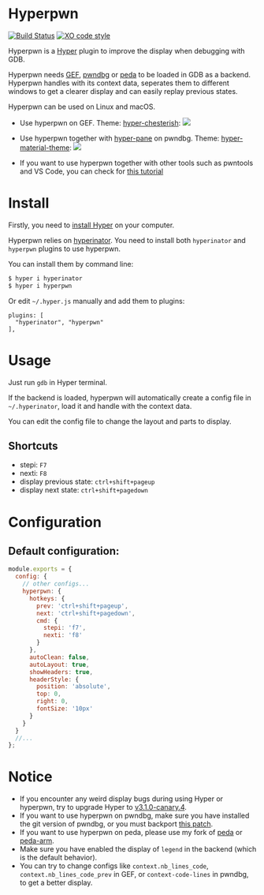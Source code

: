 # Hyperpwn

[![Build Status](https://travis-ci.org/bet4it/hyperpwn.svg?branch=master)](https://travis-ci.org/bet4it/hyperpwn) [![XO code style](https://img.shields.io/badge/code_style-XO-5ed9c7.svg)](https://github.com/sindresorhus/xo)

Hyperpwn is a [Hyper](https://hyper.is) plugin to improve the display when debugging with GDB.

Hyperpwn needs [GEF](https://github.com/hugsy/gef), [pwndbg](https://github.com/pwndbg/pwndbg) or [peda](https://github.com/bet4it/peda) to be loaded in GDB as a backend.
Hyperpwn handles with its context data, seperates them to different windows to get a clearer display and can easily replay previous states.

Hyperpwn can be used on Linux and macOS.

* Use hyperpwn on GEF. Theme: [hyper-chesterish](https://github.com/henrikdahl/hyper-chesterish):
![](https://user-images.githubusercontent.com/16643669/61991945-25f06e00-b08a-11e9-95b2-a9eb32e0bfad.gif)

* Use hyperpwn together with [hyper-pane](https://github.com/chabou/hyper-pane) on pwndbg. Theme: [hyper-material-theme](https://github.com/equinusocio/hyper-material-theme):
![](https://user-images.githubusercontent.com/16643669/61991962-5df7b100-b08a-11e9-9b9e-e811da4b8d11.gif)

* If you want to use hyperpwn together with other tools such as pwntools and VS Code, you can check for [this tutorial](https://github.com/bet4it/build-an-efficient-pwn-environment)

# Install
Firstly, you need to [install Hyper](https://hyper.is/#installation) on your computer.

Hyperpwn relies on [hyperinator](https://github.com/bet4it/hyperinator). You need to install both `hyperinator` and `hyperpwn` plugins to use hyperpwn.

You can install them by command line:
```sh
$ hyper i hyperinator
$ hyper i hyperpwn
```
Or edit `~/.hyper.js` manually and add them to plugins:
```
plugins: [
  "hyperinator", "hyperpwn"
],
```

# Usage
Just run `gdb` in Hyper terminal.

If the backend is loaded, hyperpwn will automatically create a config file in `~/.hyperinator`, load it and handle with the context data.

You can edit the config file to change the layout and parts to display.

## Shortcuts
* stepi:	`F7`
* nexti:	`F8`
* display previous state:	`ctrl+shift+pageup`
* display next state:		`ctrl+shift+pagedown`

# Configuration
## Default configuration:
``` js
module.exports = {
  config: {
    // other configs...
    hyperpwn: {
      hotkeys: {
        prev: 'ctrl+shift+pageup',
        next: 'ctrl+shift+pagedown',
        cmd: {
          stepi: 'f7',
          nexti: 'f8'
        }
      },
      autoClean: false,
      autoLayout: true,
      showHeaders: true,
      headerStyle: {
        position: 'absolute',
        top: 0,
        right: 0,
        fontSize: '10px'
      }
    }
  }
  //...
};
```

# Notice
* If you encounter any weird display bugs during using Hyper or hyperpwn, try to upgrade Hyper to [v3.1.0-canary.4](https://github.com/zeit/hyper/releases/tag/v3.1.0-canary.4).
* If you want to use hyperpwn on pwndbg, make sure you have installed the git version of pwndbg, or you must backport [this patch](https://github.com/pwndbg/pwndbg/commit/97c5ccb4197e6cb0042740a7bf378d4104a79717.patch).
* If you want to use hyperpwn on peda, please use my fork of [peda](https://github.com/bet4it/peda) or [peda-arm](https://github.com/bet4it/peda-arm).
* Make sure you have enabled the display of `legend` in the backend (which is the default behavior).
* You can try to change configs like `context.nb_lines_code`, `context.nb_lines_code_prev` in GEF, or `context-code-lines` in pwndbg, to get a better display.
